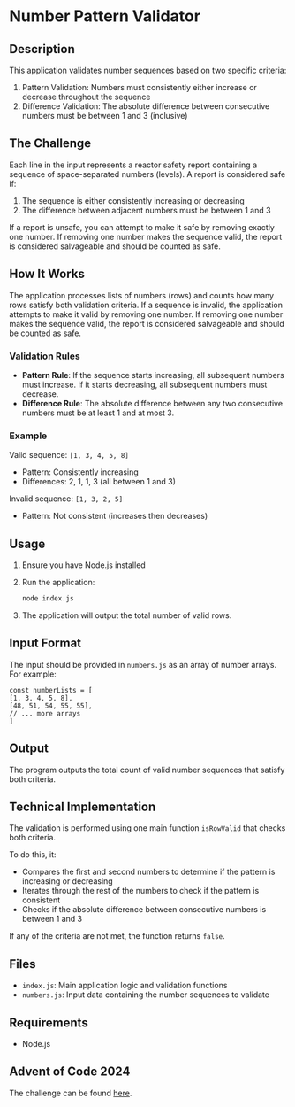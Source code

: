 # Number Pattern Validator

## Description
This application validates number sequences based on two specific criteria:
1. Pattern Validation: Numbers must consistently either increase or decrease throughout the sequence
2. Difference Validation: The absolute difference between consecutive numbers must be between 1 and 3 (inclusive)

## The Challenge
Each line in the input represents a reactor safety report containing a sequence of space-separated numbers (levels). A report is considered safe if:

1. The sequence is either consistently increasing or decreasing
2. The difference between adjacent numbers must be between 1 and 3

If a report is unsafe, you can attempt to make it safe by removing exactly one number. If removing one number makes the sequence valid, the report is considered salvageable and should be counted as safe.

## How It Works
The application processes lists of numbers (rows) and counts how many rows satisfy both validation criteria. If a sequence is invalid, the application attempts to make it valid by removing one number. If removing one number makes the sequence valid, the report is considered salvageable and should be counted as safe.

### Validation Rules
- **Pattern Rule**: If the sequence starts increasing, all subsequent numbers must increase. If it starts decreasing, all subsequent numbers must decrease.
- **Difference Rule**: The absolute difference between any two consecutive numbers must be at least 1 and at most 3.

### Example
Valid sequence: `[1, 3, 4, 5, 8]`
- Pattern: Consistently increasing
- Differences: 2, 1, 1, 3 (all between 1 and 3)

Invalid sequence: `[1, 3, 2, 5]`
- Pattern: Not consistent (increases then decreases)

## Usage
1. Ensure you have Node.js installed
2. Run the application:
   ```bash
   node index.js
   ```

3. The application will output the total number of valid rows.

## Input Format
The input should be provided in `numbers.js` as an array of number arrays. For example:

    const numberLists = [
    [1, 3, 4, 5, 8],
    [48, 51, 54, 55, 55],
    // ... more arrays
    ]


## Output
The program outputs the total count of valid number sequences that satisfy both criteria.

## Technical Implementation
The validation is performed using one main function `isRowValid` that checks both criteria.

To do this, it:
- Compares the first and second numbers to determine if the pattern is increasing or decreasing
- Iterates through the rest of the numbers to check if the pattern is consistent
- Checks if the absolute difference between consecutive numbers is between 1 and 3

If any of the criteria are not met, the function returns `false`.

## Files
- `index.js`: Main application logic and validation functions
- `numbers.js`: Input data containing the number sequences to validate

## Requirements

- Node.js

## Advent of Code 2024

The challenge can be found [here](https://adventofcode.com/2024/day/2).
